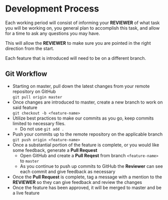 # Development Process
Each working period will consist of informing your **REVIEWER** of what task you will be working on, you general plan to accomplish this task, and allow for a time to ask any questions you may have.  
  
This will allow the **REVIEWER** to make sure you are pointed in the right direction from the start.  
  
Each feature that is introduced will need to be on a different branch.  
  
## Git Workflow  
- Starting on master, pull down the latest changes from your remote repository on GitHub  
    ` git pull origin master `  
- Once changes are introduced to master, create a new branch to work on said feature  
    ` git checkout -b <feature-name> `  
- Utilize best practices to make our commits as you go, keep commits limited to necessary files.  
  - Do not use ` git add . `  
- Push your commits up to the remote repository on the applicable branch
    ` git push origin <feature-name> `
- Once a substantial portion of the feature is complete, or you would like some feedback, generate a **Pull Request**
  - Open GitHub and create a **Pull Reqest** from branch `<feature-name>` to `master`
  - As you continue to push up commits to GitHub the **Reviewer** can see each commit and give feedback as necessary
- Once the **Pull Request** is complete, tag a message with a mention to the **REVIEWER** so they can give feedback and review the changes
- Once the feature has been approved, it will be merged to master and be a live feature
